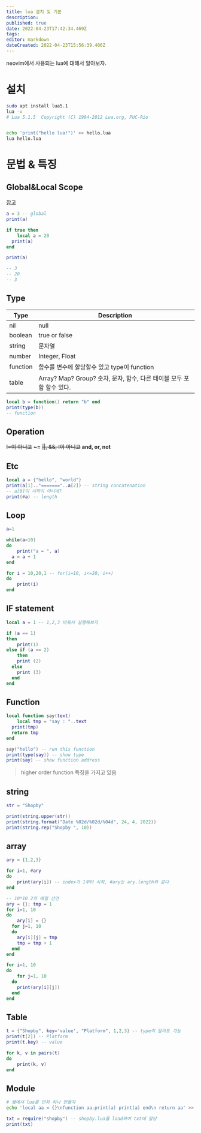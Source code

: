 ```yaml
---
title: lua 설치 및 기본
description: 
published: true
date: 2022-04-23T17:42:34.469Z
tags: 
editor: markdown
dateCreated: 2022-04-23T15:56:39.406Z
---
```


neovim에서 사용되는 lua에 대해서 알아보자.

# 설치
```bash
sudo apt install lua5.1
lua -v
# Lua 5.1.5  Copyright (C) 1994-2012 Lua.org, PUC-Rio


echo 'print("hello lua!")' >> hello.lua
lua hello.lua
```

# 문법 & 특징
## Global&Local Scope
[참고](https://www.youtube.com/watch?v=tiJlxyGumS0&t=133s)
```lua
a = 3 -- global
print(a)

if true then
	local a = 20
  print(a)
end

print(a)

-- 3
-- 20
-- 3
```

## Type
|Type			|Description			|
|---			|---							|
|nil			|null							|
|boolean	|true or false		|
|string		|문자열						|
|number		|Integer, Float		|
|function	|함수를 변수에 할당할수 있고 type이 function|
|table		|Array? Map? Group? 숫자, 문자, 함수, 다른 테이블 모두 포함 할수 있다.			|


```lua
local b = function() return "b" end
print(type(b))
-- function
```

## Operation
~~!=이 아니고~~ **~=**
~~||, &&, !이 아니고~~ **and, or, not**

## Etc
```lua
local a = {"hello", "world"}
print(a[1].."======="..a[2]) -- string concatenation
-- a[0]이 시작이 아니네?
print(#a) -- length
```

## Loop
```lua
a=1

while(a<10)
do
	print("a = ", a)
  a = a + 1
end

for i = 10,20,1 -- for(i=10, i<=20, i++)
do
	print(i)
end

```

## IF statement 
```lua
local a = 1 -- 1,2,3 바꿔서 실행해보자

if (a == 1)
then
	print(1)
else if (a == 2)
	then
  	print (2)
  else
  	print (3)
  end
end

```

## Function
```lua
local function say(text)
	local tmp = "say : "..text
  print(tmp)
  return tmp
end

say("hello") -- run this function
print(type(say)) -- show type
print(say) -- show function address 
```
> higher order function 특징을 가지고 있음

## string
```lua
str = "Shopby"

print(string.upper(str))
print(string.format("Date %02d/%02d/%04d", 24, 4, 2022))
print(string.rep("Shopby ", 10))
```

## array
```lua
ary = {1,2,3}

for i=1, #ary
do
	print(ary[i]) -- index가 1부터 시작, #ary는 ary.length와 같다
end
```

```lua
-- 10*10 2차 배열 선언
ary = {}; tmp = 1
for i=1, 10 
do
	ary[i] = {}
  for j=1, 10
  do
  	ary[i][j] = tmp
    tmp = tmp + 1
  end
end

for i=1, 10
do
	for j=1, 10
  do
  	print(ary[i][j])
  end
end
```

## Table
```lua
t = {"Shopby", key='value', "Platform", 1,2,3} -- type이 달라도 가능
print(t[2]) -- Platform
print(t.key) -- value

for k, v in pairs(t) 
do 
	print(k, v) 
end
```

## Module
```bash
# 쉘에서 lua를 먼저 하나 만들자
echo 'local aa = {}\nfunction aa.print(a) print(a) end\n return aa' >> shopby.lua
```

```lua
txt = require("shopby") -- shopby.lua를 load하여 txt에 할당
print(txt)
```

